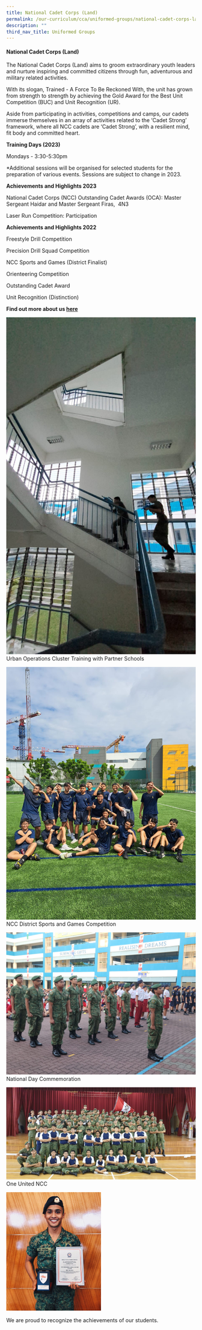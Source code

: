 ```yaml
---
title: National Cadet Corps (Land)
permalink: /our-curriculum/cca/uniformed-groups/national-cadet-corps-land/
description: ""
third_nav_title: Uniformed Groups
---
```

#### National Cadet Corps (Land)

The National Cadet Corps (Land) aims to groom extraordinary youth leaders and nurture inspiring and committed citizens through fun, adventurous and military related activities.

With its slogan, Trained - A Force To Be Reckoned With, the unit has grown from strength to strength by achieving the Gold Award for the Best Unit Competition (BUC) and Unit Recognition (UR).

Aside from participating in activities, competitions and camps, our cadets immerse themselves in an array of activities related to the ‘Cadet Strong’ framework, where all NCC cadets are ‘Cadet Strong’, with a resilient mind, fit body and committed heart.


**Training Days (2023)**

Mondays - 3:30-5:30pm

\*Additional sessions will be organised for selected students for the preparation of various events. Sessions are subject to change in 2023.

**Achievements and Highlights 2023**

National Cadet Corps (NCC) Outstanding Cadet Awards (OCA): 
Master Sergeant Haidar and Master Sergeant Firas,&nbsp; 4N3

Laser Run Competition: Participation

**Achievements and Highlights 2022**

Freestyle Drill Competition&nbsp;

Precision Drill Squad Competition&nbsp;

NCC Sports and Games (District Finalist)

Orienteering Competition&nbsp;

Outstanding Cadet Award&nbsp;

Unit Recognition (Distinction)


**Find out more about us [here](https://www.instagram.com/woodgrove_warriors/?hl=en)**

![](/images/CCAs/NCC/img-20230913-wa0004.jpg)
Urban Operations Cluster Training with Partner Schools

![](/images/CCAs/NCC/img-20230913-wa0007.jpg)
NCC District Sports and Games Competition

![](/images/CCAs/NCC/img-20230913-wa0008.jpg)
National Day Commemoration
  
![Unit Photo](/images/Unit%20Photo.jpeg)
One United NCC
  
<style>  
img {  
  display: block;  
  margin-left: auto;  
  margin-right: auto;  
}  
</style>  
<img src="/images/Alumnus%20Haiqal.jpeg" alt="Alumnus Haiqal" style="width:50%;">  
  

We are proud to recognize the achievements of our students.